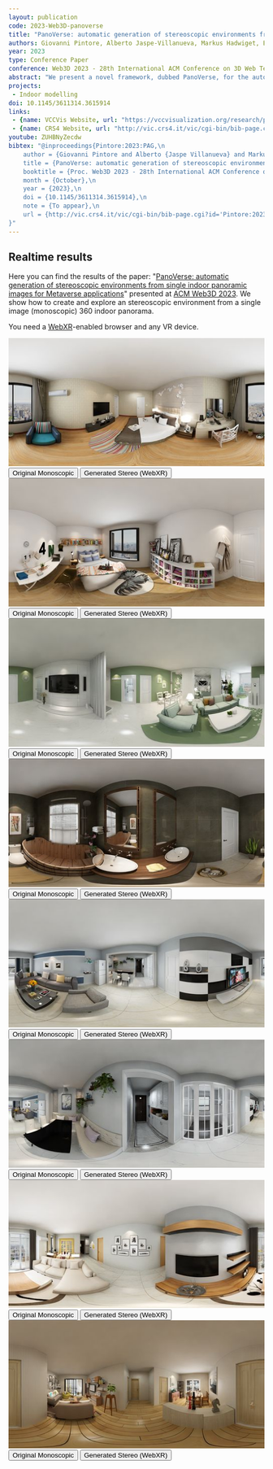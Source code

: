 ```yaml
---
layout: publication
code: 2023-Web3D-panoverse
title: "PanoVerse: automatic generation of stereoscopic environments from single indoor panoramic images for Metaverse applications"
authors: Giovanni Pintore, Alberto Jaspe-Villanueva, Markus Hadwiget, Enrico Gobbetti, Jens Schneider, and Marco Agus
year: 2023
type: Conference Paper
conference: Web3D 2023 - 28th International ACM Conference on 3D Web Technology
abstract: "We present a novel framework, dubbed PanoVerse, for the automatic creation and presentation of immersive stereoscopic environments from a single indoor panoramic image. Once per 360° shot, a novel data-driven architecture generates a fixed set of panoramic stereo pairs distributed around the current central view-point. Once per frame, directly on the HMD, we rapidly fuse the precomputed views to seamlessly cover the exploration workspace. To realize this system, we introduce several novel techniques that combine and extend state-of-the art data-driven techniques. In particular, we present a gated architecture for panoramic monocular depth estimation and, starting from the re-projection of visible pixels based on predicted depth, we exploit the same gated architecture for inpainting the occluded and disoccluded areas, introducing a mixed GAN with self-supervised loss to evaluate the stereoscopic consistency of the generated images. At interactive rates, we interpolate precomputed panoramas to produce photorealistic stereoscopic views in a lightweight WebXR viewer. The system works on a variety of available VR headsets and can serve as a base component for Metaverse applications. We demonstrate our technology on several indoor scenes from publicly available data."
projects: 
 - Indoor modelling
doi: 10.1145/3611314.3615914
links:
 - {name: VCCVis Website, url: "https://vccvisualization.org/research/panoverse/"}
 - {name: CRS4 Website, url: "http://vic.crs4.it/vic/cgi-bin/bib-page.cgi?id=%27Pintore:2023:PAG%27"}
youtube: ZUHBNyZecdw
bibtex: "@inproceedings{Pintore:2023:PAG,\n
    author = {Giovanni Pintore and Alberto {Jaspe Villanueva} and Markus Hadwiget and Enrico Gobbetti and Jens Schneider and Marco Agus},\n
    title = {PanoVerse: automatic generation of stereoscopic environments from single indoor panoramic images for Metaverse applications},\n
    booktitle = {Proc. Web3D 2023 - 28th International ACM Conference on 3D Web Technology},\n
    month = {October},\n
    year = {2023},\n
    doi = {10.1145/3611314.3615914},\n
    note = {To appear},\n
    url = {http://vic.crs4.it/vic/cgi-bin/bib-page.cgi?id='Pintore:2023:PAG'},\n
}" 
---
```



## Realtime results

Here you can find the results of the paper: \"[PanoVerse: automatic generation of stereoscopic environments from single indoor panoramic images for Metaverse applications](https://albertojaspe.net/publications/2023-Web3D-panoverse.html)\" presented at [ACM Web3D 2023](https://web3d.siggraph.org). We show how to create and explore an stereoscopic environment from a single image (monoscopic) 360 indoor panorama.

You need a [WebXR](https://immersiveweb.dev)-enabled browser and any VR device.

<div class="container">

  <div class="row py-3 g-3">
	<div class="col-md-6">
		<div class="thumbnail">
		<img class="rounded img-fluid" src="/demos/panoverse/1/mono-thumb.jpg">
		<div class="text-center my-1">
			<a href="/demos/panoverse/1/mono.png"><button type="button" class="btn btn-primary btn-sm">Original Monoscopic</button></a>
			<a href="/demos/panoverse/stereo.html?scene=1"><button type="button" class="btn btn-success btn-sm">Generated Stereo (WebXR)</button></a>
		</div>
		</div>
	</div>
	<div class="col-md-6">
		<div class="thumbnail">
		<img class="rounded img-fluid" src="/demos/panoverse/2/mono-thumb.jpg">
		<div class="text-center my-1">
			<a href="/demos/panoverse/2/mono.png"><button type="button" class="btn btn-primary btn-sm">Original Monoscopic</button></a>
			<a href="/demos/panoverse/stereo.html?scene=2"><button type="button" class="btn btn-success btn-sm">Generated Stereo (WebXR)</button></a>
		</div>
		</div>
	</div>
  </div>

  <div class="row py-3 g-3">
	<div class="col-md-6">
		<div class="thumbnail">
		<img class="rounded img-fluid" src="/demos/panoverse/3/mono-thumb.jpg">
		<div class="text-center my-1">
			<a href="/demos/panoverse/3/mono.png"><button type="button" class="btn btn-primary btn-sm">Original Monoscopic</button></a>
			<a href="/demos/panoverse/stereo.html?scene=3"><button type="button" class="btn btn-success btn-sm">Generated Stereo (WebXR)</button></a>
		</div>
		</div>
	</div>
	<div class="col-md-6">
		<div class="thumbnail">
		<img class="rounded img-fluid" src="/demos/panoverse/4/mono-thumb.jpg">
		<div class="text-center my-1">
			<a href="/demos/panoverse/4/mono.png"><button type="button" class="btn btn-primary btn-sm">Original Monoscopic</button></a>
			<a href="/demos/panoverse/stereo.html?scene=4"><button type="button" class="btn btn-success btn-sm">Generated Stereo (WebXR)</button></a>
		</div>
		</div>
	</div>
  </div>

  <div class="row py-3 g-3">
	<div class="col-md-6">
		<div class="thumbnail">
		<img class="rounded img-fluid" src="/demos/panoverse/5/mono-thumb.jpg">
		<div class="text-center my-1">
			<a href="/demos/panoverse/5/mono.png"><button type="button" class="btn btn-primary btn-sm">Original Monoscopic</button></a>
			<a href="/demos/panoverse/stereo.html?scene=5"><button type="button" class="btn btn-success btn-sm">Generated Stereo (WebXR)</button></a>
		</div>
		</div>
	</div>
	<div class="col-md-6">
		<div class="thumbnail">
		<img class="rounded img-fluid" src="/demos/panoverse/6/mono-thumb.jpg">
		<div class="text-center my-1">
			<a href="/demos/panoverse/6/mono.png"><button type="button" class="btn btn-primary btn-sm">Original Monoscopic</button></a>
			<a href="/demos/panoverse/stereo.html?scene=6"><button type="button" class="btn btn-success btn-sm">Generated Stereo (WebXR)</button></a>
		</div>
		</div>
	</div>
  </div>

  <div class="row py-3 g-3">
	<div class="col-md-6">
		<div class="thumbnail">
		<img class="rounded img-fluid" src="/demos/panoverse/7/mono-thumb.jpg">
		<div class="text-center my-1">
			<a href="/demos/panoverse/7/mono.png"><button type="button" class="btn btn-primary btn-sm">Original Monoscopic</button></a>
			<a href="/demos/panoverse/stereo.html?scene=7"><button type="button" class="btn btn-success btn-sm">Generated Stereo (WebXR)</button></a>
		</div>
		</div>
	</div>
	<div class="col-md-6">
		<div class="thumbnail">
		<img class="rounded img-fluid" src="/demos/panoverse/8/mono-thumb.jpg">
		<div class="text-center my-1">
			<a href="/demos/panoverse/8/mono.png"><button type="button" class="btn btn-primary btn-sm">Original Monoscopic</button></a>
			<a href="/demos/panoverse/stereo.html?scene=8"><button type="button" class="btn btn-success btn-sm">Generated Stereo (WebXR)</button></a>
		</div>
		</div>
	</div>
  </div>

</div>